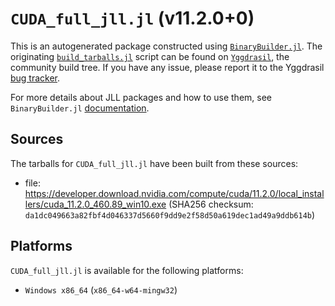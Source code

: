 # `CUDA_full_jll.jl` (v11.2.0+0)

This is an autogenerated package constructed using [`BinaryBuilder.jl`](https://github.com/JuliaPackaging/BinaryBuilder.jl). The originating [`build_tarballs.jl`](https://github.com/JuliaPackaging/Yggdrasil/blob/b9b76a163812476a82725bcfc1ad3b3b0a542e6c/C/CUDA/CUDA_full@11.2/build_tarballs.jl) script can be found on [`Yggdrasil`](https://github.com/JuliaPackaging/Yggdrasil/), the community build tree.  If you have any issue, please report it to the Yggdrasil [bug tracker](https://github.com/JuliaPackaging/Yggdrasil/issues).

For more details about JLL packages and how to use them, see `BinaryBuilder.jl` [documentation](https://juliapackaging.github.io/BinaryBuilder.jl/dev/jll/).

## Sources

The tarballs for `CUDA_full_jll.jl` have been built from these sources:

* file: https://developer.download.nvidia.com/compute/cuda/11.2.0/local_installers/cuda_11.2.0_460.89_win10.exe (SHA256 checksum: `da1dc049663a82fbf4d046337d5660f9dd9e2f58d50a619dec1ad49a9ddb614b`)

## Platforms

`CUDA_full_jll.jl` is available for the following platforms:

* `Windows x86_64` (`x86_64-w64-mingw32`)
